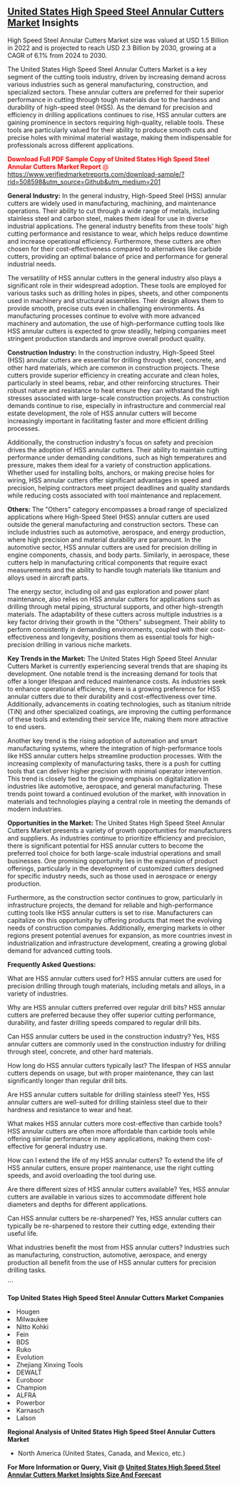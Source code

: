 <h2><a href="https://www.verifiedmarketreports.com/download-sample/?rid=508598&amp;utm_source=Github&amp;utm_medium=201" target="_blank">United States High Speed Steel Annular Cutters Market</a> Insights</h2><p>High Speed Steel Annular Cutters Market size was valued at USD 1.5 Billion in 2022 and is projected to reach USD 2.3 Billion by 2030, growing at a CAGR of 6.1% from 2024 to 2030.</p><p><p>The United States High Speed Steel Annular Cutters Market is a key segment of the cutting tools industry, driven by increasing demand across various industries such as general manufacturing, construction, and specialized sectors. These annular cutters are preferred for their superior performance in cutting through tough materials due to the hardness and durability of high-speed steel (HSS). As the demand for precision and efficiency in drilling applications continues to rise, HSS annular cutters are gaining prominence in sectors requiring high-quality, reliable tools. These tools are particularly valued for their ability to produce smooth cuts and precise holes with minimal material wastage, making them indispensable for professionals across different applications. <p><span class=""><span style="color: #ff0000;"><strong>Download Full PDF Sample Copy of United States High Speed Steel Annular Cutters Market Report</strong> @ </span><a href="https://www.verifiedmarketreports.com/download-sample/?rid=508598&amp;utm_source=Github&amp;utm_medium=201" target="_blank">https://www.verifiedmarketreports.com/download-sample/?rid=508598&amp;utm_source=Github&amp;utm_medium=201</a></span></p></p><p><strong>General Industry:</strong> In the general industry, High-Speed Steel (HSS) annular cutters are widely used in manufacturing, machining, and maintenance operations. Their ability to cut through a wide range of metals, including stainless steel and carbon steel, makes them ideal for use in diverse industrial applications. The general industry benefits from these tools' high cutting performance and resistance to wear, which helps reduce downtime and increase operational efficiency. Furthermore, these cutters are often chosen for their cost-effectiveness compared to alternatives like carbide cutters, providing an optimal balance of price and performance for general industrial needs. <p>The versatility of HSS annular cutters in the general industry also plays a significant role in their widespread adoption. These tools are employed for various tasks such as drilling holes in pipes, sheets, and other components used in machinery and structural assemblies. Their design allows them to provide smooth, precise cuts even in challenging environments. As manufacturing processes continue to evolve with more advanced machinery and automation, the use of high-performance cutting tools like HSS annular cutters is expected to grow steadily, helping companies meet stringent production standards and improve overall product quality.</p><p><strong>Construction Industry:</strong> In the construction industry, High-Speed Steel (HSS) annular cutters are essential for drilling through steel, concrete, and other hard materials, which are common in construction projects. These cutters provide superior efficiency in creating accurate and clean holes, particularly in steel beams, rebar, and other reinforcing structures. Their robust nature and resistance to heat ensure they can withstand the high stresses associated with large-scale construction projects. As construction demands continue to rise, especially in infrastructure and commercial real estate development, the role of HSS annular cutters will become increasingly important in facilitating faster and more efficient drilling processes.<p>Additionally, the construction industry's focus on safety and precision drives the adoption of HSS annular cutters. Their ability to maintain cutting performance under demanding conditions, such as high temperatures and pressure, makes them ideal for a variety of construction applications. Whether used for installing bolts, anchors, or making precise holes for wiring, HSS annular cutters offer significant advantages in speed and precision, helping contractors meet project deadlines and quality standards while reducing costs associated with tool maintenance and replacement.</p><p><strong>Others:</strong> The "Others" category encompasses a broad range of specialized applications where High-Speed Steel (HSS) annular cutters are used outside the general manufacturing and construction sectors. These can include industries such as automotive, aerospace, and energy production, where high precision and material durability are paramount. In the automotive sector, HSS annular cutters are used for precision drilling in engine components, chassis, and body parts. Similarly, in aerospace, these cutters help in manufacturing critical components that require exact measurements and the ability to handle tough materials like titanium and alloys used in aircraft parts.<p>The energy sector, including oil and gas exploration and power plant maintenance, also relies on HSS annular cutters for applications such as drilling through metal piping, structural supports, and other high-strength materials. The adaptability of these cutters across multiple industries is a key factor driving their growth in the "Others" subsegment. Their ability to perform consistently in demanding environments, coupled with their cost-effectiveness and longevity, positions them as essential tools for high-precision drilling in various niche markets.</p><p><strong>Key Trends in the Market:</strong> The United States High Speed Steel Annular Cutters Market is currently experiencing several trends that are shaping its development. One notable trend is the increasing demand for tools that offer a longer lifespan and reduced maintenance costs. As industries seek to enhance operational efficiency, there is a growing preference for HSS annular cutters due to their durability and cost-effectiveness over time. Additionally, advancements in coating technologies, such as titanium nitride (TiN) and other specialized coatings, are improving the cutting performance of these tools and extending their service life, making them more attractive to end users.<p>Another key trend is the rising adoption of automation and smart manufacturing systems, where the integration of high-performance tools like HSS annular cutters helps streamline production processes. With the increasing complexity of manufacturing tasks, there is a push for cutting tools that can deliver higher precision with minimal operator intervention. This trend is closely tied to the growing emphasis on digitalization in industries like automotive, aerospace, and general manufacturing. These trends point toward a continued evolution of the market, with innovation in materials and technologies playing a central role in meeting the demands of modern industries.</p><p><strong>Opportunities in the Market:</strong> The United States High Speed Steel Annular Cutters Market presents a variety of growth opportunities for manufacturers and suppliers. As industries continue to prioritize efficiency and precision, there is significant potential for HSS annular cutters to become the preferred tool choice for both large-scale industrial operations and small businesses. One promising opportunity lies in the expansion of product offerings, particularly in the development of customized cutters designed for specific industry needs, such as those used in aerospace or energy production.<p>Furthermore, as the construction sector continues to grow, particularly in infrastructure projects, the demand for reliable and high-performance cutting tools like HSS annular cutters is set to rise. Manufacturers can capitalize on this opportunity by offering products that meet the evolving needs of construction companies. Additionally, emerging markets in other regions present potential avenues for expansion, as more countries invest in industrialization and infrastructure development, creating a growing global demand for advanced cutting tools.</p><p><strong>Frequently Asked Questions:</strong></p><p>What are HSS annular cutters used for? HSS annular cutters are used for precision drilling through tough materials, including metals and alloys, in a variety of industries.</p><p>Why are HSS annular cutters preferred over regular drill bits? HSS annular cutters are preferred because they offer superior cutting performance, durability, and faster drilling speeds compared to regular drill bits.</p><p>Can HSS annular cutters be used in the construction industry? Yes, HSS annular cutters are commonly used in the construction industry for drilling through steel, concrete, and other hard materials.</p><p>How long do HSS annular cutters typically last? The lifespan of HSS annular cutters depends on usage, but with proper maintenance, they can last significantly longer than regular drill bits.</p><p>Are HSS annular cutters suitable for drilling stainless steel? Yes, HSS annular cutters are well-suited for drilling stainless steel due to their hardness and resistance to wear and heat.</p><p>What makes HSS annular cutters more cost-effective than carbide tools? HSS annular cutters are often more affordable than carbide tools while offering similar performance in many applications, making them cost-effective for general industry use.</p><p>How can I extend the life of my HSS annular cutters? To extend the life of HSS annular cutters, ensure proper maintenance, use the right cutting speeds, and avoid overloading the tool during use.</p><p>Are there different sizes of HSS annular cutters available? Yes, HSS annular cutters are available in various sizes to accommodate different hole diameters and depths for different applications.</p><p>Can HSS annular cutters be re-sharpened? Yes, HSS annular cutters can typically be re-sharpened to restore their cutting edge, extending their useful life.</p><p>What industries benefit the most from HSS annular cutters? Industries such as manufacturing, construction, automotive, aerospace, and energy production all benefit from the use of HSS annular cutters for precision drilling tasks.</p>```</p><p><strong>Top United States High Speed Steel Annular Cutters Market Companies</strong></p><div data-test-id=""><p><li>Hougen</li><li> Milwaukee</li><li> Nitto Kohki</li><li> Fein</li><li> BDS</li><li> Ruko</li><li> Evolution</li><li> Zhejiang Xinxing Tools</li><li> DEWALT</li><li> Euroboor</li><li> Champion</li><li> ALFRA</li><li> Powerbor</li><li> Karnasch</li><li> Lalson</li></p><div><strong>Regional Analysis of&nbsp;United States High Speed Steel Annular Cutters Market</strong></div><ul><li dir="ltr"><p dir="ltr">North America&nbsp;(United States, Canada, and Mexico, etc.)</p></li></ul><p><strong>For More Information or Query, Visit @&nbsp;</strong><strong><a href="https://www.verifiedmarketreports.com/product/high-speed-steel-annular-cutters-market/?utm_source=Github&amp;utm_medium=201" target="_blank">United States High Speed Steel Annular Cutters Market Insights Size And Forecast</a></strong></p></div>
